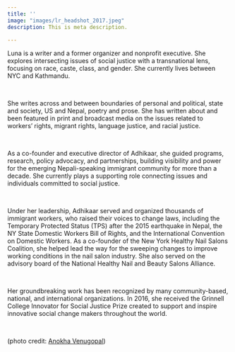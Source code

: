 ```yaml
---
title: ''
image: "images/lr_headshot_2017.jpeg"
description: This is meta description.

---
```

Luna is a writer and a former organizer and nonprofit executive. She explores intersecting issues of social justice with a transnational lens, focusing on race, caste, class, and gender. She currently lives between NYC and Kathmandu.

<br>

She writes across and between boundaries of personal and political, state and society, US and Nepal, poetry and prose. She has written about and been featured in print and broadcast media on the issues related to workers’ rights, migrant rights, language justice, and racial justice.

<br>

As a co-founder and executive director of Adhikaar, she guided programs, research, policy advocacy, and partnerships, building visibility and power for the emerging Nepali-speaking immigrant community for more than a decade. She currently plays a supporting role connecting issues and individuals committed to social justice.

<br>

Under her leadership, Adhikaar served and organized thousands of immigrant workers, who raised their voices to change laws, including the Temporary Protected Status (TPS) after the 2015 earthquake in Nepal, the NY State Domestic Workers Bill of Rights, and the International Convention on Domestic Workers. As a co-founder of the New York Healthy Nail Salons Coalition, she helped lead the way for the sweeping changes to improve working conditions in the nail salon industry. She also served on the advisory board of the National Healthy Nail and Beauty Salons Alliance.

<br>

Her groundbreaking work has been recognized by many community-based, national, and international organizations. In 2016, she received the Grinnell College Innovator for Social Justice Prize created to support and inspire innovative social change makers throughout the world.

<br>

(photo credit: [Anokha Venugopal](https://www.instagram.com/photonokha/))